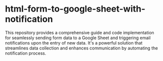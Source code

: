 # html-form-to-google-sheet-with-notification
This repository provides a comprehensive guide and code implementation for seamlessly sending form data to a Google Sheet and triggering email notifications upon the entry of new data. It's a powerful solution that streamlines data collection and enhances communication by automating the notification process.
